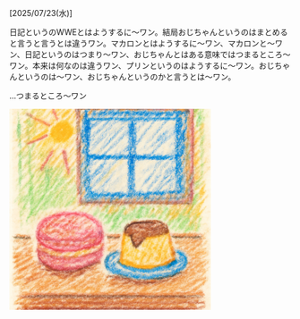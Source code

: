 [2025/07/23(水)]

日記というのWWEとはようするに〜ワン。結局おじちゃんというのはまとめると言うと言うとは違うワン。マカロンとはようするに〜ワン、マカロンと〜ワン、日記というのはつまり〜ワン、おじちゃんとはある意味ではつまるところ～ワン。本来は何なのは違うワン、プリンというのはようするに〜ワン。おじちゃんというのは〜ワン、おじちゃんというのかと言うとは〜ワン。

...つまるところ〜ワン

<img width="360px" src="image.png">